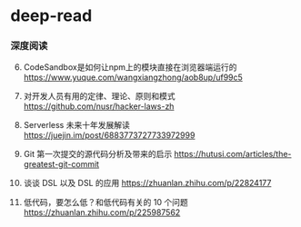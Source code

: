 # deep-read
### 深度阅读

6. CodeSandbox是如何让npm上的模块直接在浏览器端运行的
https://www.yuque.com/wangxiangzhong/aob8up/uf99c5

5. 对开发人员有用的定律、理论、原则和模式
https://github.com/nusr/hacker-laws-zh

4. Serverless 未来十年发展解读
https://juejin.im/post/6883773727733972999

3. Git 第一次提交的源代码分析及带来的启示
https://hutusi.com/articles/the-greatest-git-commit

2. 谈谈 DSL 以及 DSL 的应用
https://zhuanlan.zhihu.com/p/22824177

1. 低代码，要怎么低？和低代码有关的 10 个问题
https://zhuanlan.zhihu.com/p/225987562
